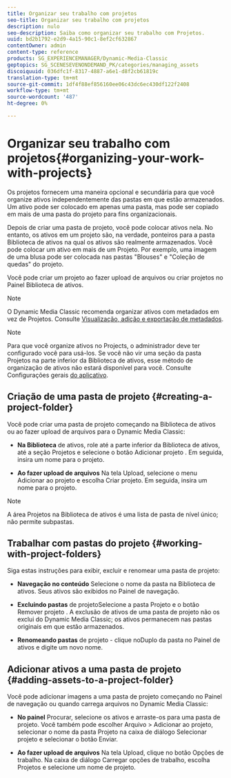 ```yaml
---
title: Organizar seu trabalho com projetos
seo-title: Organizar seu trabalho com projetos
description: nulo
seo-description: Saiba como organizar seu trabalho com Projetos.
uuid: bd2b1792-e2d9-4a15-90c1-8ef2cf632867
contentOwner: admin
content-type: reference
products: SG_EXPERIENCEMANAGER/Dynamic-Media-Classic
geptopics: SG_SCENESEVENONDEMAND_PK/categories/managing_assets
discoiquuid: 036dfc1f-8317-4887-a6e1-d8f2cb61819c
translation-type: tm+mt
source-git-commit: 1df4f88ef856160ee06c43dc6ec430df122f2408
workflow-type: tm+mt
source-wordcount: '487'
ht-degree: 0%

---
```



# Organizar seu trabalho com projetos{#organizing-your-work-with-projects}

Os projetos fornecem uma maneira opcional e secundária para que você organize ativos independentemente das pastas em que estão armazenados. Um ativo pode ser colocado em apenas uma pasta, mas pode ser copiado em mais de uma pasta do projeto para fins organizacionais.

Depois de criar uma pasta de projeto, você pode colocar ativos nela. No entanto, os ativos em um projeto são, na verdade, ponteiros para a pasta Biblioteca de ativos na qual os ativos são realmente armazenados. Você pode colocar um ativo em mais de um Projeto. Por exemplo, uma imagem de uma blusa pode ser colocada nas pastas &quot;Blouses&quot; e &quot;Coleção de quedas&quot; do projeto.

Você pode criar um projeto ao fazer upload de arquivos ou criar projetos no Painel Biblioteca de ativos.

>[!NOTE]
>
>O Dynamic Media Classic recomenda organizar ativos com metadados em vez de Projetos. Consulte [Visualização, adição e exportação de metadados](viewing-adding-exporting-metadata.md).

>[!NOTE]
>
>Para que você organize ativos no Projects, o administrador deve ter configurado você para usá-los. Se você não vir uma seção da pasta Projetos na parte inferior da Biblioteca de ativos, esse método de organização de ativos não estará disponível para você. Consulte Configurações gerais [do aplicativo](application-setup.md#general-settings).

## Criação de uma pasta de projeto {#creating-a-project-folder}

Você pode criar uma pasta de projeto começando na Biblioteca de ativos ou ao fazer upload de arquivos para o Dynamic Media Classic:

* **Na Biblioteca** de ativos, role até a parte inferior da Biblioteca de ativos, até a seção Projetos e selecione o botão Adicionar projeto . Em seguida, insira um nome para o projeto.

* **Ao fazer upload de arquivos** Na tela Upload, selecione o menu Adicionar ao projeto e escolha Criar projeto. Em seguida, insira um nome para o projeto.

>[!NOTE]
>
>A área Projetos na Biblioteca de ativos é uma lista de pasta de nível único; não permite subpastas.

## Trabalhar com pastas do projeto {#working-with-project-folders}

Siga estas instruções para exibir, excluir e renomear uma pasta de projeto:

* **Navegação no conteúdo** Selecione o nome da pasta na Biblioteca de ativos. Seus ativos são exibidos no Painel de navegação.

* **Excluindo pastas** de projetoSelecione a pasta Projeto e o botão Remover projeto . A exclusão de ativos de uma pasta de projeto não os exclui do Dynamic Media Classic; os ativos permanecem nas pastas originais em que estão armazenados.

* **Renomeando pastas** de projeto - clique noDuplo da pasta no Painel de ativos e digite um novo nome.

## Adicionar ativos a uma pasta de projeto {#adding-assets-to-a-project-folder}

Você pode adicionar imagens a uma pasta de projeto começando no Painel de navegação ou quando carrega arquivos no Dynamic Media Classic:

* **No painel** Procurar, selecione os ativos e arraste-os para uma pasta de projeto. Você também pode escolher Arquivo > Adicionar ao projeto, selecionar o nome da pasta Projeto na caixa de diálogo Selecionar projeto e selecionar o botão Enviar.

* **Ao fazer upload de arquivos** Na tela Upload, clique no botão Opções de trabalho. Na caixa de diálogo Carregar opções de trabalho, escolha Projetos e selecione um nome de projeto.
